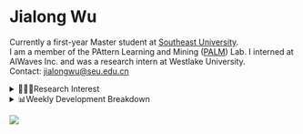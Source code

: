 #  Jialong Wu

Currently a first-year Master student at [Southeast University](https://www.seu.edu.cn/english/).<br>
I am a member of the PAttern Learning and Mining ([PALM](http://palm.seu.edu.cn/home.html)) Lab. I interned at AIWaves Inc. and was a research intern at Westlake University.<br>
Contact: jialongwu@seu.edu.cn
<details><summary>👨🏻‍💻Research Interest</summary>
My current research interests primarily encompass three aspects:

- Exploring the **synergies** between large-scale and small-scale models.
- Investigating the <strong>personalization and interactive</strong> abilities of LLMs.
- Utilizing  <strong>causal inference</strong>  to mitigate bias in conventional NLP tasks.

Recent works:
[Constituency Parsing using LLMs](https://arxiv.org/pdf/2310.19462.pdf), [Agents](https://arxiv.org/pdf/2309.07870.pdf)
</details>

<details><summary>📊Weekly Development Breakdown</summary>

<!--START_SECTION:waka-->

```txt
From: 29 December 2023 - To: 05 January 2024

Total Time: 3 hrs 46 mins

Python       2 hrs 26 mins   ████████████████░░░░░░░░░   64.64 %
Other        24 mins         ██▓░░░░░░░░░░░░░░░░░░░░░░   10.92 %
Bash         20 mins         ██▒░░░░░░░░░░░░░░░░░░░░░░   09.10 %
CSV          15 mins         █▓░░░░░░░░░░░░░░░░░░░░░░░   06.98 %
SSH Config   8 mins          █░░░░░░░░░░░░░░░░░░░░░░░░   03.92 %
```

<!--END_SECTION:waka-->

[![wakatime](https://wakatime.com/badge/user/c6720b29-9431-4a60-bc9d-e1fb2b6bd65f.svg)](https://wakatime.com/@c6720b29-9431-4a60-bc9d-e1fb2b6bd65f)
</details>

![](https://komarev.com/ghpvc/?username=callanwu)
